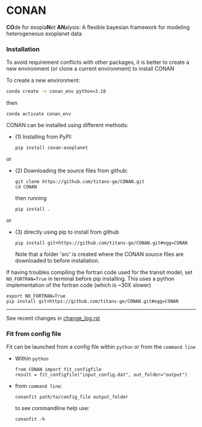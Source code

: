 # CONAN
**CO**de for exopla**N**et **AN**alysis: A flexible bayesian framework for modeling heterogeneous exoplanet data

### Installation
To avoid requirement conflicts with other packages, it is better to create a new environment (or clone a current environment) to install CONAN


To create a new environment:
```bash
conda create -n conan_env python=3.10
```
then
```
conda activate conan_env
```

CONAN can be installed using different methods: 

- (1) Installing from PyPI:
    ```
    pip install conan-exoplanet
    ```
or

- (2) Downloading the source files from github: 
    ```
    git clone https://github.com/titans-ge/CONAN.git
    cd CONAN 
    ```

    then running
    ```
    pip install .
    ```

or 

- (3) directly using pip to install from github
    ```
    pip install git+https://github.com/titans-ge/CONAN.git#egg=CONAN
    ```
    Note that a folder 'src' is created where the CONAN source files are downloaded to before installation.


If having troubles compiling the fortran code used for the transit model, set `NO_FORTRAN=True` in terminal before pip installing. This uses a python implementation of the fortran code (which is ~30X slower)

```
export NO_FORTRAN=True
pip install git+https://github.com/titans-ge/CONAN.git#egg=CONAN
```

-------------------------
See recent changes in [change_log.rst](https://github.com/titans-ge/CONAN/blob/main/change_log.rst)


### Fit from config file 
Fit can be launched from a config file within `python` or from the `command line`

- Within `python`
    ```
    from CONAN import fit_configfile
    result = fit_configfile("input_config.dat", out_folder="output")
    ```
- from `command line`: 
    ```
    conanfit path/to/config_file output_folder 
    ```

    to see commandline help use:
    ``` 
    conanfit -h  
    ```
